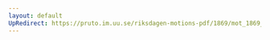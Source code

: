 ```yaml
---
layout: default
UpRedirect: https://pruto.im.uu.se/riksdagen-motions-pdf/1869/mot_1869__fk__52/mot_1869__fk__52-001.pdf
---
```

